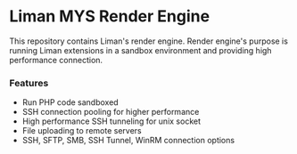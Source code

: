 # Liman MYS Render Engine

This repository contains Liman's render engine. Render engine's purpose is running Liman extensions in a sandbox environment and providing high performance connection.

### Features

- Run PHP code sandboxed
- SSH connection pooling for higher performance
- High performance SSH tunneling for unix socket
- File uploading to remote servers
- SSH, SFTP, SMB, SSH Tunnel, WinRM connection options